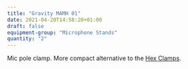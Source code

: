 ```yaml
---
title: "Gravity MAMH 01"
date: 2021-04-20T14:58:20+01:00
draft: false
equipment-group: "Microphone Stands"
quantity: "2"
---
```

Mic pole clamp. More compact alternative to the [Hex Clamps](../hexclamp).

